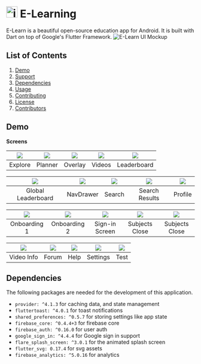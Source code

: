 # <img src="android/app/src/main/res/mipmap-xxhdpi/ic_launcher.png" alt="icon" width=30> E-Learning

E-Learn is a beautiful open-source education app for Android. It is built with Dart on top of Google's Flutter Framework.
<img alt='E-Learn UI Mockup' src='demo/Frame 1.png'/>

## List of Contents

1. [Demo](#demo)
2. [Support](#support)
3. [Dependencies](#dependencies)
4. [Usage](#usage)
5. [Contributing](#contributing)
6. [License](#license)
7. [Contributors](#contributors)

## Demo

**Screens**

| ![](demo/Screen/Home.png) | ![](demo/Screen/Calendar.png) | ![](demo/Screen/Home/Overlay.png) | ![](demo/Screen/Videos.png) | ![](demo/Screen/Stats/Local.png) |
| :-------------: | :-------------:  | :-------------:  | :-------------:  | :-------------:  |
|     Explore     |    Planner    |    Overlay     |     Videos       |     Leaderboard     |


| ![](demo/Screen/Stats/Global.png) | ![](demo/Screen/NavDrawer.png) | ![](demo/Screen/Home/Search.png) | ![](demo/Screen/Home/Search/Results.png) | ![](demo/Screen/Profile.png) |
| :-------------: | :-------------:  | :-------------:  | :-------------:  | :-------------:  |
|     Global Leaderboard    |    NavDrawer    |    Search     |     Search Results      |     Profile     |


| ![](demo/Screen/Onboarding/1.png) | ![](demo/Screen/Onboarding/2.png)| ![](demo/Screen/Onboarding/3.png)       | ![](demo/Screen/Subjects/Close.png)  | ![](demo/Screen/Subjects/Open.png)|
| :-------------:  | :-------------: | :-------------:       | :-------------:  | :-------------: |
|  Onboarding 1    |    Onboarding 2       |  Sign-in Screen    | Subjects Close   | Subjects Close  |

| ![](demo/Screen/Video/Open.png) | ![](demo/Screen/Forum.png) | ![](demo/Screen/Help.png) | ![](demo/Screen/Settings.png) | ![](demo/Screen/Test.png) |
| :-------------: | :-------------:  | :-------------:  | :-------------:  | :-------------:  |
|     Video Info    |    Forum    |    Help     |     Settings       |     Test     |


##
## Dependencies

The following packages are needed for the development of this application.

- `provider: ^4.1.3` for caching data, and state management
- `fluttertoast: ^4.0.1` for toast notifications
- `shared_preferences: ^0.5.7` for storing settings like app state
- `firebase_core: ^0.4.4+3` for firebase core
- `firebase_auth: ^0.16.0` for user auth
- `google_sign_in: ^4.4.4` for Google sign in support
- `flare_splash_screen: ^3.0.1` for the animated splash screen
- `flutter_svg: 0.17.4` for svg assets
- `firebase_analytics: ^5.0.16` for analytics







```


```
